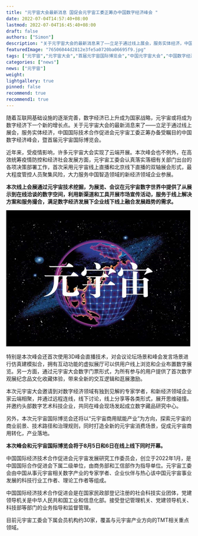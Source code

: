 ```yaml
---
title: "元宇宙大会最新消息 国促会元宇宙工委正筹办中国数字经济峰会 "
date: 2022-07-04T14:57:40+08:00
lastmod: 2022-07-04T16:45:40+08:00
draft: false
authors: ["Simon"]
description: "关于元宇宙大会的最新消息来了——立足于通过线上展会，服务实体经济，中国国际技术合作促进会元宇宙工委正筹办备受瞩目的中国数字经济峰会，暨首届元宇宙国际博览会。"
featuredImage: "76506044d2812e3fe5a0720ba06695f9.jpg"
tags: ["元宇宙","元宇宙大会","首届元宇宙国际博览会","中国元宇宙大会","中国数字经济峰会"]
categories: ["news"]
news: ["元宇宙"]
weight: 
lightgallery: true
pinned: false
recommend: true
recommend1: true
---
```

随着互联网基础设施的逐渐完善，数字经济已上升成为国家战略，元宇宙或将成为数字经济下一个新的增长点。关于元宇宙大会的最新消息来了——立足于通过线上展会，服务实体经济，中国国际技术合作促进会元宇宙工委正筹办备受瞩目的中国数字经济峰会，暨首届元宇宙国际博览会。

近年来，受疫情影响，许多元宇宙大会实现了云端开展。本次峰会也不例外，在高效统筹疫情防控和经济社会发展方面，元宇宙工委会认真落实落细有关部门出台的各项决策部署工作，首次采用元宇宙线上直播和北京线下直播的双轴展会形式，最大程度管控人员聚集风险，大力服务中国智造领域的新经济领域企业参展。

**本次线上会展通过元宇宙技术挖掘，为展览、会议在元宇宙数字世界中提供了从展示到在线洽谈的数字空间，利用新渠道和工具开展市场宣传活动，服务于线上解决方案和服务撮合，满足数字经济发展下企业线下线上融合发展趋势的需求。**

![配图一](76506044d2812e3fe5a0720ba06695f9.jpg)

特别是本次峰会还首次使用3D峰会直播技术，对会议论坛场景和峰会发言场景进行仿真建模拟合，拥有互动功能的虚拟展厅可以供用户线上浏览和企业布置数字展览。另一方面，通过元宇宙大会数字门票形式，为所有参与的用户提供了首次数字观展纪念品文化收藏体验，带来全新的交互逻辑和逛展激励。

本次元宇宙大会邀请到对数字经济领域有独到见解的专家学者，和新经济领域企业家云端相聚，并通过远程连线，线下讨论，线上分享等各类形式，展开思维碰撞。并邀约头部数字艺术科技企业，共同在峰会现场发起成立数字藏品研究中心。

另外，本次元宇宙国际博览会还将以“元宇宙商用赋能产业”为方向，探索元宇宙的商业前景、技术路径和治理规则，同时打造全新的元宇宙消费场景，促成元宇宙商用转化，产业落地。

**本次峰会和元宇宙国际博览会将于8月5日和6日在线上线下同时开幕。**

中国国际经济技术合作促进会元宇宙发展研究工作委员会，创立于2022年1月，是中国国际合作促进会下属二级单位，由商务部和工信部作为指导单位。元宇宙工委会由中国从事元宇宙相关数字产业的专家学者、企业伙伴与热心该中国元宇宙事业发展的科技行业工作者、理论工作者等组成。

中国国际经济技术合作促进会是在国家民政部登记注册的社会科技实业团体，党建领导机关是中华人民共和国工业和信息化部。接受登记管理机关、党建领导机关、科技部等部门的业务指导和监督管理。

目前元宇宙工委会下属会员机构约30家，覆盖与元宇宙产业方向的TMT相关重点领域。
